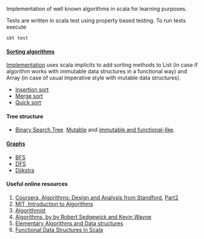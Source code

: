 Implementation of well known algorithms in scala for learning purposes.

Tests are written in scala test using property based testing. To run tests execute

 `sbt test`

#### [Sorting algorithms](http://www.sorting-algorithms.com/)

[Implementation](https://github.com/polivenok/algorithms/blob/master/src/main/scala/sorting/SortingExtensions.scala) uses scala implicits to add sorting methods to List (in case if algorithm works with immutable data structures in a functional way) and Array (in case of usual imperative style with mutable data structures).

* [Insertion sort](http://www.sorting-algorithms.com/insertion-sort)
* [Merge sort](http://www.sorting-algorithms.com/merge-sort)
* [Quick sort](http://www.sorting-algorithms.com/quick-sort)

#### Tree structure

* [Binary Search Tree](http://en.wikipedia.org/wiki/Binary_search_tree). [Mutable](https://github.com/polivenok/algorithms/blob/master/src/main/scala/tree/mutable/BinarySearchTree.scala) and [immutable and functional-like](https://github.com/polivenok/algorithms/blob/master/src/main/scala/tree/immutable/BinarySearchTree.scala).

#### [Graphs](http://en.wikipedia.org/wiki/Graph_%28abstract_data_type%29)
* [BFS](http://en.wikipedia.org/wiki/Breadth-first_search)
* [DFS](http://en.wikipedia.org/wiki/Depth-first_search)
* [Dijkstra](http://en.wikipedia.org/wiki/Dijkstra%27s_algorithm)


#### Useful online resources 
 1. [Coursera, Algorithms: Design and Analysis from Standford](https://www.coursera.org/course/algo), [Part2](https://www.coursera.org/course/algo2)  
 2. [MIT, Introduction to Algorithms](http://ocw.mit.edu/courses/electrical-engineering-and-computer-science/6-046j-introduction-to-algorithms-sma-5503-fall-2005/video-lectures/)
 3. [Algorithmist](http://www.algorithmist.com/)
 4. [Algorithms, by by Robert Sedgewick and Kevin Wayne](http://algs4.cs.princeton.edu/)
 5. [Elementary Algorithms and Data structures](https://github.com/liuxinyu95/AlgoXY)
 5. [Functional Data Structures in Scala](https://github.com/vkostyukov/scalacaster/)


